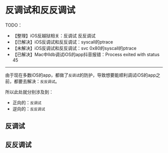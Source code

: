 # 反调试和反反调试

TODO：

* 【整理】iOS反越狱相关：反调试 反反调试
* 【已解决】iOS反调试和反反调试：syscall的ptrace
* 【未解决】iOS反调试和反反调试：svc 0x80的syscall的ptrace
* 【已解决】Mac中lldb调试iOS的app抖音报错：Process exited with status 45

---

由于现在多数iOS的app，都做了`反调试`的防护，导致想要能顺利调试iOS的app之前，都要去解决：`反反调试`。

所以此处就分别涉及到：

* 正向的：`反调试`
* 逆向的：`反反调试`

## 反调试

## 反反调试
